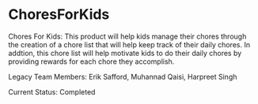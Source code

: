 # ChoresForKids
Chores For Kids: This product will help kids manage their chores through the creation of a chore list that will help keep track of their daily chores. In addtion, this chore list will help motivate kids to do their daily chores by providing rewards for each chore they accomplish.

Legacy Team Members: Erik Safford, Muhannad Qaisi, Harpreet Singh

Current Status: Completed
